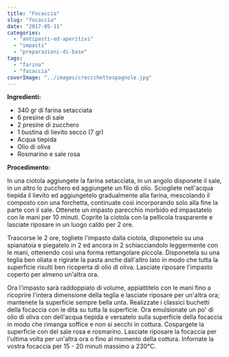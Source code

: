 ```yaml
---
title: "Focaccia"
slug: "focaccia"
date: "2017-05-11"
categories: 
  - "antipasti-ed-aperitivi"
  - "impasti"
  - "preparazioni-di-base"
tags: 
  - "farina"
  - "focaccia"
coverImage: "../images/croccchettespagnole.jpg"
---
```


**Ingredienti:**

- 340 gr di farina setacciata
- 6 presine di sale
- 2 presine di zucchero
- 1 bustina di lievito secco (7 gr)
- Acqua tiepida
- Olio di oliva
- Rosmarino e sale rosa

**Procedimento:**

In una ciotola aggiungete la farina setacciata, in un angolo disponete il sale, in un altro lo zucchero ed aggiungete un filo di olio. Sciogliete nell'acqua tiepida il lievito ed aggiungetelo gradualmente alla farina, mescolando il composto con una forchetta, continuate così incorporando solo alla fine la parte con il sale. Ottenete un impasto parecchio morbido ed impastatelo con le mani per 10 minuti. Coprite la ciotola con la pellicola trasparente e lasciate riposare in un luogo caldo per 2 ore.

Trascorse le 2 ore, togliete l'impasto dalla ciotola, disponetelo su una spianatoia e piegatelo in 2 ed ancora in 2 schiacciandolo leggermente con le mani, ottenendo così una forma rettangolare piccola. Disponetela su una teglia ben oliata e rigirate la pasta anche dall'altro lato in modo che tutta la superficie risulti ben ricoperta di olio di oliva. Lasciate riposare l'impasto coperto per almeno un'altra ora.

Ora l'impasto sarà raddoppiato di volume, appiattitelo con le mani fino a ricoprire l'intera dimensione della teglia e lasciate riposare per un'altra ora; mantenete la superficie sempre bella unta. Realizzate i classici buchetti della focaccia con le dita su tutta la superficie. Ora emulsionate un po' di olio di oliva con dell'acqua tiepida e versatelo sulla superficie della focaccia in modo che rimanga soffice e non si secchi in cottura. Cospargete la superficie con del sale rosa e rosmarino. Lasciate riposare la focaccia per l'ultima volta per un'altra ora o fino al momento della cottura. Infornate la vostra focaccia per 15 - 20 minuti massimo a 230°C.

